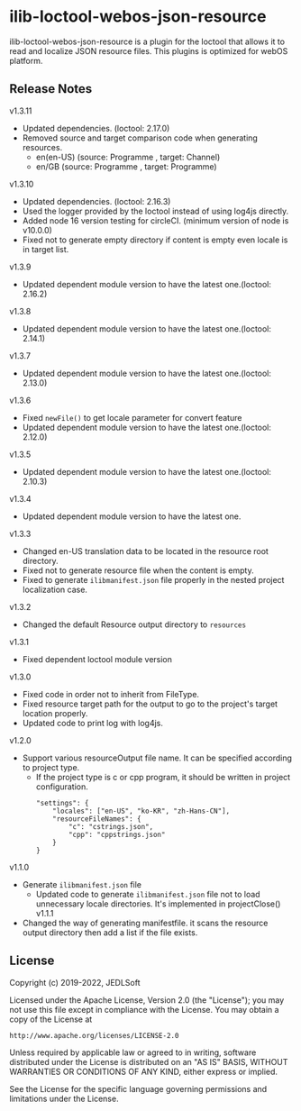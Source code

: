 # ilib-loctool-webos-json-resource
ilib-loctool-webos-json-resource is a plugin for the loctool that
allows it to read and localize JSON resource files. This plugins is optimized for webOS platform.

## Release Notes
v1.3.11
* Updated dependencies. (loctool: 2.17.0)
* Removed source and target comparison code when generating resources.
  *  en(en-US) (source: Programme , target: Channel)
  *  en/GB (source: Programme , target: Programme)

v1.3.10
* Updated dependencies. (loctool: 2.16.3)
* Used the logger provided by the loctool instead of using log4js directly.
* Added node 16 version testing for circleCI. (minimum version of node is v10.0.0)
* Fixed not to generate empty directory if content is empty even locale is in target list.

v1.3.9
* Updated dependent module version to have the latest one.(loctool: 2.16.2)

v1.3.8
* Updated dependent module version to have the latest one.(loctool: 2.14.1)

v1.3.7
* Updated dependent module version to have the latest one.(loctool: 2.13.0)

v1.3.6
* Fixed `newFile()` to get locale parameter for convert feature
* Updated dependent module version to have the latest one.(loctool: 2.12.0)

v1.3.5
* Updated dependent module version to have the latest one.(loctool: 2.10.3)

v1.3.4
* Updated dependent module version to have the latest one.

v1.3.3
* Changed en-US translation data to be located in the resource root directory.
* Fixed not to generate resource file when the content is empty.
* Fixed to generate `ilibmanifest.json` file properly in the nested project localization case.

v1.3.2
* Changed the default Resource output directory to `resources`

v1.3.1
* Fixed dependent loctool module version

v1.3.0
* Fixed code in order not to inherit from FileType.
* Fixed resource target path for the output to go to the project's target location properly.
* Updated code to print log with log4js.

v1.2.0
* Support various resourceOutput file name. It can be specified according to project type.
    * If the project type is c or cpp program, it should be written in project configuration.
        ~~~~
        "settings": {
            "locales": ["en-US", "ko-KR", "zh-Hans-CN"],
            "resourceFileNames": {
                "c": "cstrings.json",
                "cpp": "cppstrings.json"
            }
        }
        ~~~~
v1.1.0
* Generate `ilibmanifest.json` file
    * Updated code to generate `ilibmanifest.json` file not to load unnecessary locale directories.
      It's implemented in projectClose()
v1.1.1
* Changed the way of generating manifestfile. it scans the resource output directory then add a list if the file exists.

## License

Copyright (c) 2019-2022, JEDLSoft

Licensed under the Apache License, Version 2.0 (the "License");
you may not use this file except in compliance with the License.
You may obtain a copy of the License at

    http://www.apache.org/licenses/LICENSE-2.0

Unless required by applicable law or agreed to in writing, software
distributed under the License is distributed on an "AS IS" BASIS,
WITHOUT WARRANTIES OR CONDITIONS OF ANY KIND, either express or implied.

See the License for the specific language governing permissions and
limitations under the License.
